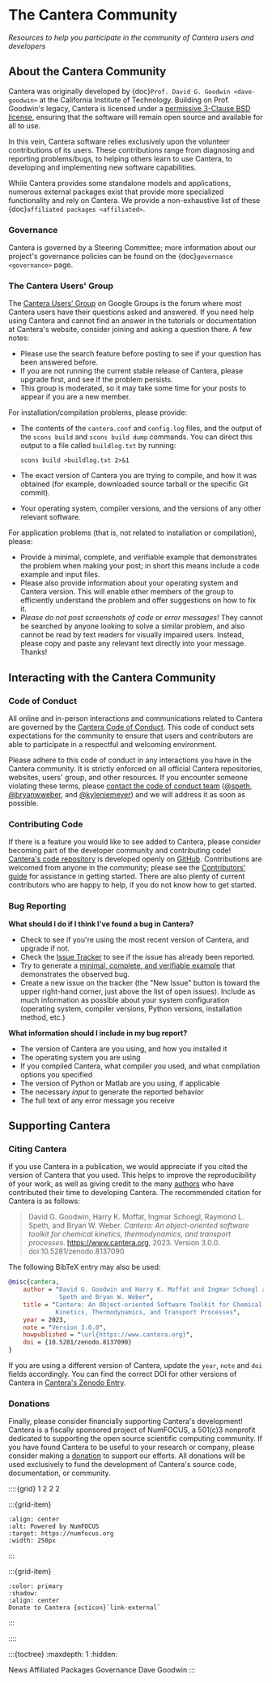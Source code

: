 # The Cantera Community

_Resources to help you participate in the community of Cantera users and developers_

## About the Cantera Community

Cantera was originally developed by {doc}`Prof. David G. Goodwin <dave-goodwin>` at the
California Institute of Technology. Building on Prof. Goodwin's legacy, Cantera is
licensed under a [permissive 3-Clause BSD license](https://github.com/Cantera/cantera/blob/main/License.txt),
ensuring that the software will remain open source and available for all to use.

In this vein, Cantera software relies exclusively upon the volunteer contributions of
its users. These contributions range from diagnosing and reporting problems/bugs, to
helping others learn to use Cantera, to developing and implementing new software
capabilities.

While Cantera provides some standalone models and applications, numerous external
packages exist that provide more specialized functionality and rely on Cantera. We
provide a non-exhaustive list of these {doc}`affiliated packages <affiliated>`.

### Governance

Cantera is governed by a Steering Committee; more information about our project's
governance policies can be found on the {doc}`governance <governance>` page.

### The Cantera Users' Group

The [Cantera Users’ Group](https://groups.google.com/g/cantera-users) on Google Groups
is the forum where most Cantera users have their questions asked and answered. If you
need help using Cantera and cannot find an answer in the tutorials or documentation at
Cantera's website, consider joining and asking a question there. A few notes:

- Please use the search feature before posting to see if your question has been answered
  before.
- If you are not running the current stable release of Cantera, please upgrade first,
  and see if the problem persists.
- This group is moderated, so it may take some time for your posts to appear if you are
  a new member.

For installation/compilation problems, please provide:

- The contents of the `cantera.conf` and `config.log` files, and the output of the
  `scons build` and `scons build dump` commands. You can direct this output to a file
  called `buildlog.txt` by running:

  ```
  scons build >buildlog.txt 2>&1
  ```

- The exact version of Cantera you are trying to compile, and how it was
  obtained (for example, downloaded source tarball or the specific Git commit).

- Your operating system, compiler versions, and the versions of any other relevant
  software.

For application problems (that is, not related to installation or compilation), please:

- Provide a minimal, complete, and verifiable example that demonstrates the problem when
  making your post; in short this means include a code example and input files.
- Please also provide information about your operating system and Cantera version. This
  will enable other members of the group to efficiently understand the problem and offer
  suggestions on how to fix it.
- *Please do not post screenshots of code or error messages!* They cannot be searched by
  anyone looking to solve a similar problem, and also cannot be read by text readers for
  visually impaired users. Instead, please copy and paste any relevant text directly
  into your message. Thanks!

## Interacting with the Cantera Community

### Code of Conduct

All online and in-person interactions and communications related to Cantera are governed
by the [Cantera Code of Conduct](https://github.com/Cantera/cantera/blob/main/CODE_OF_CONDUCT.md).
This code of conduct sets expectations for the community to ensure that users and
contributors are able to participate in a respectful and welcoming environment.

Please adhere to this code of conduct in any interactions you have in the Cantera
community. It is strictly enforced on all official Cantera repositories, websites,
users' group, and other resources. If you encounter someone violating these terms,
please [contact the code of conduct team](mailto:conduct@cantera.org)
([@speth](https://github.com/speth), [@bryanwweber](https://github.com/bryanwweber), and
[@kyleniemeyer](https://github.com/kyleniemeyer)) and we will address it as soon as
possible.

### Contributing Code

If there is a feature you would like to see added to Cantera, please consider becoming
part of the developer community and contributing code!
[Cantera's code repository](https://github.com/Cantera/cantera) is developed openly on
[GitHub](https://github.com/). Contributions are welcomed from anyone in the community;
please see the [Contributors' guide](https://github.com/Cantera/cantera/blob/main/CONTRIBUTING.md)
for assistance in getting started. There are also plenty of current contributors who are
happy to help, if you do not know how to get started.

### Bug Reporting

**What should I do if I think I've found a bug in Cantera?**

- Check to see if you're using the most recent version of Cantera, and
  upgrade if not.
- Check the [Issue Tracker](https://github.com/Cantera/cantera/issues) to see if the
  issue has already been reported.
- Try to generate a [minimal, complete, and verifiable example](https://stackoverflow.com/help/mcve)
  that demonstrates the observed bug.
- Create a new issue on the tracker (the "New Issue" button is toward the upper
  right-hand corner, just above the list of open issues). Include as much information as
  possible about your system configuration (operating system, compiler versions, Python
  versions, installation method, etc.)

**What information should I include in my bug report?**

- The version of Cantera are you using, and how you installed it
- The operating system you are using
- If you compiled Cantera, what compiler you used, and what compilation options you
  specified
- The version of Python or Matlab are you using, if applicable
- The necessary *input* to generate the reported behavior
- The full text of any error message you receive

## Supporting Cantera

### Citing Cantera

If you use Cantera in a publication, we would appreciate if you cited the version of
Cantera that you used. This helps to improve the reproducibility of your work, as well
as giving credit to the many [authors](https://github.com/Cantera/cantera/blob/main/AUTHORS)
who have contributed their time to developing Cantera. The recommended citation for
Cantera is as follows:

> David G. Goodwin, Harry K. Moffat, Ingmar Schoegl, Raymond L. Speth, and Bryan W.
> Weber. *Cantera: An object-oriented software toolkit for chemical kinetics,
> thermodynamics, and transport processes*. <https://www.cantera.org>,
> 2023. Version 3.0.0. doi:10.5281/zenodo.8137090

The following BibTeX entry may also be used:

```bibtex
@misc{cantera,
    author = "David G. Goodwin and Harry K. Moffat and Ingmar Schoegl and Raymond L.
              Speth and Bryan W. Weber",
    title = "Cantera: An Object-oriented Software Toolkit for Chemical
             Kinetics, Thermodynamics, and Transport Processes",
    year = 2023,
    note = "Version 3.0.0",
    howpublished = "\url{https://www.cantera.org}",
    doi = {10.5281/zenodo.8137090}
}
```

If you are using a different version of Cantera, update the `year`, `note` and `doi`
fields accordingly. You can find the correct DOI for other versions of Cantera in
[Cantera's Zenodo Entry](https://doi.org/10.5281/zenodo.742000).

### Donations

Finally, please consider financially supporting Cantera's development! Cantera is a
fiscally sponsored project of NumFOCUS, a 501(c)3 nonprofit dedicated to supporting the
open source scientific computing community. If you have found Cantera to be useful to
your research or company, please consider making a
[donation](https://numfocus.org/donate-to-cantera) to support our efforts. All donations
will be used exclusively to fund the development of Cantera's source code,
documentation, or community.

::::{grid} 1 2 2 2

:::{grid-item}
```{image} _static/img/SponsoredProject.png
:align: center
:alt: Powered by NumFOCUS
:target: https://numfocus.org
:width: 250px
```
:::

:::{grid-item}
```{button-link} https://numfocus.org/donate-to-cantera
:color: primary
:shadow:
:align: center
Donate to Cantera {octicon}`link-external`
```
:::

::::

:::{toctree}
:maxdepth: 1
:hidden:

News <news-index>
Affiliated Packages <affiliated>
Governance <governance>
Dave Goodwin <dave-goodwin>
:::
